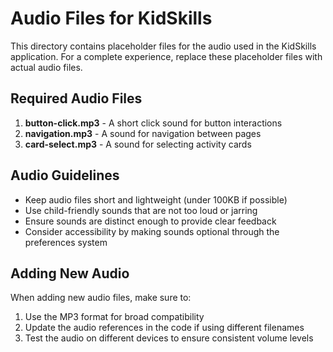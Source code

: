 # Audio Files for KidSkills

This directory contains placeholder files for the audio used in the KidSkills application. 
For a complete experience, replace these placeholder files with actual audio files.

## Required Audio Files

1. **button-click.mp3** - A short click sound for button interactions
2. **navigation.mp3** - A sound for navigation between pages
3. **card-select.mp3** - A sound for selecting activity cards

## Audio Guidelines

- Keep audio files short and lightweight (under 100KB if possible)
- Use child-friendly sounds that are not too loud or jarring
- Ensure sounds are distinct enough to provide clear feedback
- Consider accessibility by making sounds optional through the preferences system

## Adding New Audio

When adding new audio files, make sure to:
1. Use the MP3 format for broad compatibility
2. Update the audio references in the code if using different filenames
3. Test the audio on different devices to ensure consistent volume levels 
